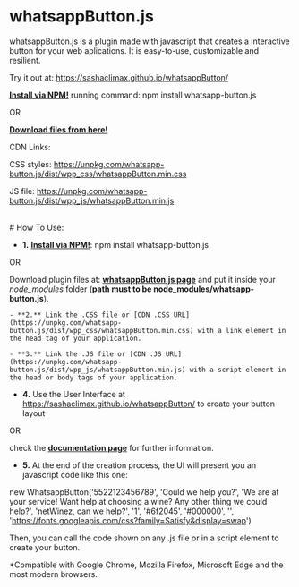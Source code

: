# whatsappButton.js

whatsappButton.js is a plugin made with javascript that creates a interactive button for your web aplications. 
It is easy-to-use, customizable and resilient.

Try it out at: https://sashaclimax.github.io/whatsappButton/

**[Install via NPM!](https://npmjs.com/package/whatsapp-button.js)** running command: npm install whatsapp-button.js

OR 

**[Download files from here!](https://github.com/sashaclimax/whatsapp-button.js)**

CDN Links:

CSS styles: https://unpkg.com/whatsapp-button.js/dist/wpp_css/whatsappButton.min.css

JS file: https://unpkg.com/whatsapp-button.js/dist/wpp_js/whatsappButton.min.js

<br>
# How To Use:

- **1.** **[Install via NPM!](https://npmjs.com/package/whatsapp-button.js)**: npm install whatsapp-button.js 

OR

Download plugin files at: **[whatsappButton.js page](https://github.com/sashaclimax/whatsapp-button.js)** and put it inside your *node_modules* folder (**path must to be node_modules/whatsapp-button.js**).

    - **2.** Link the .CSS file or [CDN .CSS URL](https://unpkg.com/whatsapp-button.js/dist/wpp_css/whatsappButton.min.css) with a link element in the head tag of your application. 

    - **3.** Link the .JS file or [CDN .JS URL](https://unpkg.com/whatsapp-button.js/dist/wpp_js/whatsappButton.min.js) with a script element in the head or body tags of your application. 

- **4.** Use the User Interface at https://sashaclimax.github.io/whatsappButton/ to create your button layout 

OR

check the **[documentation page](https://github.com/sashaclimax/whatsappButton)** for further information.

- **5.** At the end of the creation process, the UI will present you an javascript code like this one:

new WhatsappButton('5522123456789', 'Could we help you?', 'We are at your service! Want help at choosing a wine? Any other thing we could help?', 'netWinez, can we help?', '1', '#6f2045', '#000000', '', 'https://fonts.googleapis.com/css?family=Satisfy&display=swap')

Then, you can call the code shown on any .js file or in a script element to create your button.

*Compatible with Google Chrome, Mozilla Firefox, Microsoft Edge and the most modern browsers.